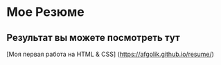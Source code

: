 # Мое Резюме

## Результат вы можете посмотреть тут

[Моя первая работа на HTML & CSS] (https://afgolik.github.io/resume/)
